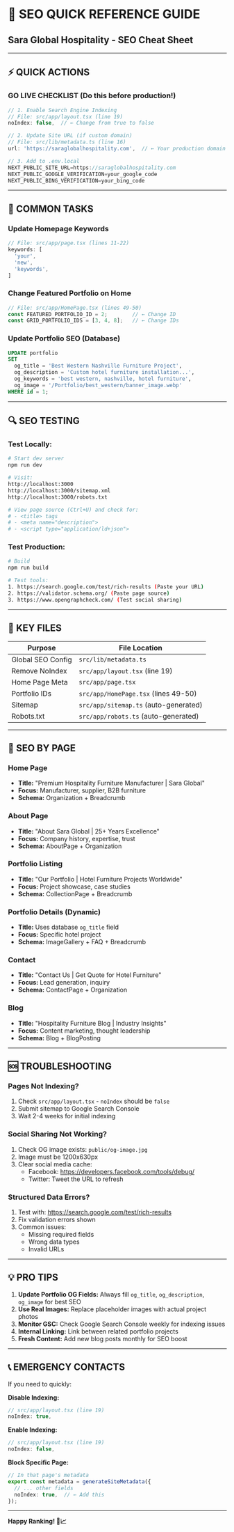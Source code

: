 # 🚀 SEO QUICK REFERENCE GUIDE
## Sara Global Hospitality - SEO Cheat Sheet

---

## ⚡ QUICK ACTIONS

###  **GO LIVE CHECKLIST** (Do this before production!)

```typescript
// 1. Enable Search Engine Indexing
// File: src/app/layout.tsx (line 19)
noIndex: false,  // ← Change from true to false

// 2. Update Site URL (if custom domain)
// File: src/lib/metadata.ts (line 16)
url: 'https://saraglobalhospitality.com',  // ← Your production domain

// 3. Add to .env.local
NEXT_PUBLIC_SITE_URL=https://saraglobalhospitality.com
NEXT_PUBLIC_GOOGLE_VERIFICATION=your_google_code
NEXT_PUBLIC_BING_VERIFICATION=your_bing_code
```

---

## 📝 COMMON TASKS

### **Update Homepage Keywords**
```typescript
// File: src/app/page.tsx (lines 11-22)
keywords: [
  'your',
  'new',
  'keywords',
]
```

### **Change Featured Portfolio on Home**
```typescript
// File: src/app/HomePage.tsx (lines 49-50)
const FEATURED_PORTFOLIO_ID = 2;        // ← Change ID
const GRID_PORTFOLIO_IDS = [3, 4, 8];   // ← Change IDs
```

### **Update Portfolio SEO** (Database)
```sql
UPDATE portfolio
SET 
  og_title = 'Best Western Nashville Furniture Project',
  og_description = 'Custom hotel furniture installation...',
  og_keywords = 'best western, nashville, hotel furniture',
  og_image = '/Portfolio/best_western/banner_image.webp'
WHERE id = 1;
```

---

## 🔍 SEO TESTING

### **Test Locally:**
```bash
# Start dev server
npm run dev

# Visit:
http://localhost:3000
http://localhost:3000/sitemap.xml
http://localhost:3000/robots.txt

# View page source (Ctrl+U) and check for:
# - <title> tags
# - <meta name="description">
# - <script type="application/ld+json">
```

### **Test Production:**
```bash
# Build
npm run build

# Test tools:
1. https://search.google.com/test/rich-results (Paste your URL)
2. https://validator.schema.org/ (Paste page source)
3. https://www.opengraphcheck.com/ (Test social sharing)
```

---

## 📂 KEY FILES

| Purpose | File Location |
|---------|---------------|
| Global SEO Config | `src/lib/metadata.ts` |
| Remove NoIndex | `src/app/layout.tsx` (line 19) |
| Home Page Meta | `src/app/page.tsx` |
| Portfolio IDs | `src/app/HomePage.tsx` (lines 49-50) |
| Sitemap | `src/app/sitemap.ts` (auto-generated) |
| Robots.txt | `src/app/robots.ts` (auto-generated) |

---

## 🎯 SEO BY PAGE

### **Home Page**
- **Title:** "Premium Hospitality Furniture Manufacturer | Sara Global"
- **Focus:** Manufacturer, supplier, B2B furniture
- **Schema:** Organization + Breadcrumb

### **About Page**
- **Title:** "About Sara Global | 25+ Years Excellence"
- **Focus:** Company history, expertise, trust
- **Schema:** AboutPage + Organization

### **Portfolio Listing**
- **Title:** "Our Portfolio | Hotel Furniture Projects Worldwide"
- **Focus:** Project showcase, case studies
- **Schema:** CollectionPage + Breadcrumb

### **Portfolio Details** (Dynamic)
- **Title:** Uses database `og_title` field
- **Focus:** Specific hotel project
- **Schema:** ImageGallery + FAQ + Breadcrumb

### **Contact**
- **Title:** "Contact Us | Get Quote for Hotel Furniture"
- **Focus:** Lead generation, inquiry
- **Schema:** ContactPage + Organization

### **Blog**
- **Title:** "Hospitality Furniture Blog | Industry Insights"
- **Focus:** Content marketing, thought leadership
- **Schema:** Blog + BlogPosting

---

## 🆘 TROUBLESHOOTING

### **Pages Not Indexing?**
1. Check `src/app/layout.tsx` - `noIndex` should be `false`
2. Submit sitemap to Google Search Console
3. Wait 2-4 weeks for initial indexing

### **Social Sharing Not Working?**
1. Check OG image exists: `public/og-image.jpg`
2. Image must be 1200x630px
3. Clear social media cache:
   - Facebook: https://developers.facebook.com/tools/debug/
   - Twitter: Tweet the URL to refresh

### **Structured Data Errors?**
1. Test with: https://search.google.com/test/rich-results
2. Fix validation errors shown
3. Common issues:
   - Missing required fields
   - Wrong data types
   - Invalid URLs

---

## 💡 PRO TIPS

1. **Update Portfolio OG Fields:** Always fill `og_title`, `og_description`, `og_image` for best SEO
2. **Use Real Images:** Replace placeholder images with actual project photos
3. **Monitor GSC:** Check Google Search Console weekly for indexing issues
4. **Internal Linking:** Link between related portfolio projects
5. **Fresh Content:** Add new blog posts monthly for SEO boost

---

## 📞 EMERGENCY CONTACTS

If you need to quickly:

**Disable Indexing:**
```typescript
// src/app/layout.tsx (line 19)
noIndex: true,
```

**Enable Indexing:**
```typescript
// src/app/layout.tsx (line 19)
noIndex: false,
```

**Block Specific Page:**
```typescript
// In that page's metadata
export const metadata = generateSiteMetadata({
  // ... other fields
  noIndex: true,  // ← Add this
});
```

---

**Happy Ranking! 🚀📈**

